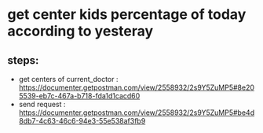 # get center kids percentage of today according to yesteray 
## steps: 
* get centers of current_doctor : https://documenter.getpostman.com/view/2558932/2s9Y5ZuMP5#8e205539-eb7c-467a-b718-fda1d1cacd60
* send request : https://documenter.getpostman.com/view/2558932/2s9Y5ZuMP5#be4d8db7-4c63-46c6-94e3-55e538af3fb9